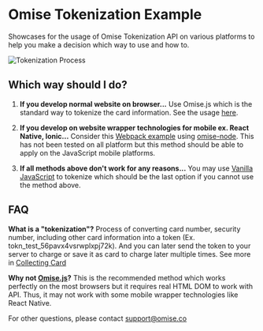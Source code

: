 # Omise Tokenization Example
Showcases for the usage of Omise Tokenization API on various platforms to help you make a decision which way to use and how to.

![Tokenization Process](https://cdn.omise.co/assets/developer-documents/images_jpg/small_token@2x.jpg)

## Which way should I do?

1. **If you develop normal website on browser...**
Use Omise.js which is the standard way to tokenize the card information. See the usage [here](https://www.omise.co/collecting-card-information).

2. **If you develop on website wrapper technologies for mobile ex. React Native, Ionic...**
Consider this [Webpack example](webpack-javascript/script.js) using [omise-node](https://github.com/omise/omise-node). This has not been tested on all platform but this method should be able to apply on the JavaScript mobile platforms.

3. **If all methods above don't work for any reasons...**
You may use [Vanilla JavaScript](vanilla-javascript/index.html) to tokenize which should be the last option if you cannot use the method above.

## FAQ
**What is a "tokenization"?**
Process of converting card number, security number, including other card information into a token (Ex. tokn_test_56pavx4vsrwplxpj72k). And you can later send the token to your server to charge or save it as card to charge later multiple times. See more in [Collecting Card](https://www.omise.co/collecting-card-information)

**Why not [Omise.js](https://github.com/omise/omise.js)?**
This is the recommended method which works perfectly on the most browsers but it requires real HTML DOM to work with API. Thus, it may not work with some mobile wrapper technologies like React Native.

For other questions, please contact support@omise.co
